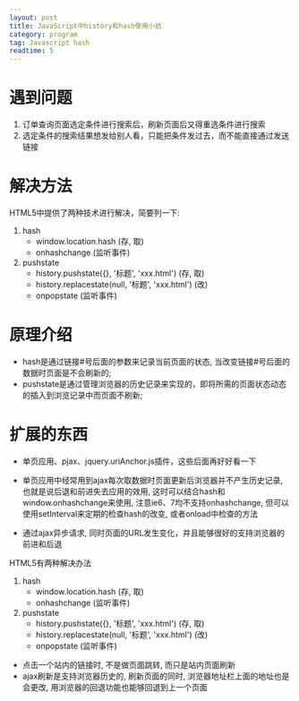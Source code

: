 ```yaml
---
layout: post
title: JavaScript中history和hash使用小结
category: program
tag: Javascript hash
readtime: 5
---
```


# 遇到问题
1. 订单查询页面选定条件进行搜索后，刷新页面后又得重选条件进行搜索
2. 选定条件的搜索结果想发给别人看，只能把条件发过去，而不能直接通过发送链接

# 解决方法
HTML5中提供了两种技术进行解决，简要列一下:
1. hash
   * window.location.hash (存, 取)
   * onhashchange (监听事件)
2. pushstate
   * history.pushstate({}, '标题', 'xxx.html') (存, 取)
   * history.replacestate(null, '标题', 'xxx.html') (改)
   * onpopstate (监听事件)

# 原理介绍
* hash是通过链接#号后面的参数来记录当前页面的状态, 当改变链接#号后面的数据时页面是不会刷新的;
* pushstate是通过管理浏览器的历史记录来实现的，即将所需的页面状态动态的插入到浏览记录中而页面不刷新;

# 扩展的东西
* 单页应用、pjax、jquery.uriAnchor.js插件，这些后面再好好看一下

* 单页应用中经常用到ajax每次取数据时页面更新后浏览器并不产生历史记录, 也就是说后退和前进失去应用的效用, 这时可以结合hash和window.onhashchange来使用, 
注意ie6、7均不支持onhashchange, 但可以使用setInterval来定期的检查hash的改变, 或者onload中检查的方法

* 通过ajax异步请求, 同时页面的URL发生变化，并且能够很好的支持浏览器的前进和后退

HTML5有两种解决办法
1. hash
   * window.location.hash (存, 取)
   * onhashchange (监听事件)
2. pushstate
   * history.pushstate({}, '标题', 'xxx.html') (存, 取)
   * history.replacestate(null, '标题', 'xxx.html') (改)
   * onpopstate (监听事件)

* 点击一个站内的链接时, 不是做页面跳转, 而只是站内页面刷新
* ajax刷新是支持浏览器历史的, 刷新页面的同时, 浏览器地址栏上面的地址也是会更改, 用浏览器的回退功能也能够回退到上一个页面
